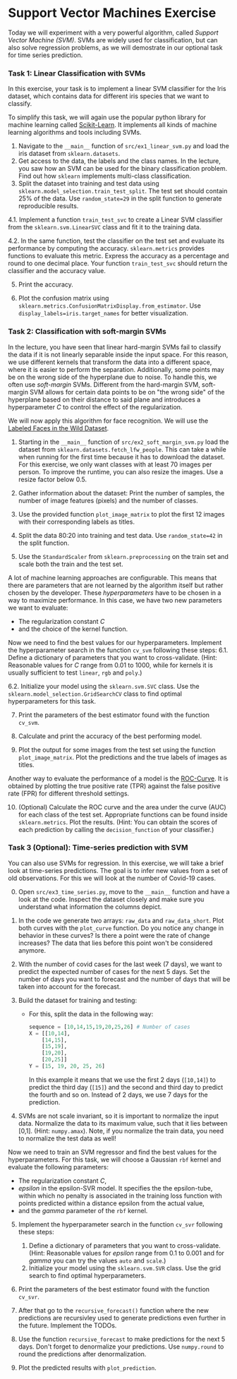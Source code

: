 # Support Vector Machines Exercise

Today we will experiment with a very powerful algorithm, called *Support Vector Machine (SVM)*. SVMs are widely used for classification, but can also solve regression problems, as we will demostrate in our optional task for time series prediction.
### Task 1: Linear Classification with SVMs

In this exercise, your task is to implement a linear SVM classifier for the Iris dataset, which contains data for different iris species that we want to classify.

To simplify this task, we will again use the popular python library for machine learning called [Scikit-Learn](https://scikit-learn.org/stable/index.html). It implements all kinds of machine learning algorithms and tools including SVMs.

1. Navigate to the `__main__` function of `src/ex1_linear_svm.py` and load the iris dataset from `sklearn.datasets`.
2. Get access to the data, the labels and the class names. In the lecture, you saw how an SVM can be used for the binary classification problem. Find out how `sklearn` implements multi-class classification.
3. Split the dataset into training and test data using ``sklearn.model_selection.train_test_split``. The test set should contain 25% of the data. Use `random_state=29` in the split function to generate reproducible results.
   
4.1. Implement a function `train_test_svc` to create a Linear SVM classifier from the ``sklearn.svm.LinearSVC`` class and fit it to the training data.

4.2. In the same function, test the classifier on the test set and evaluate its performance by computing the accuracy. ``sklearn.metrics`` provides functions to evaluate this metric. Express the accuracy as a percentage and round to one decimal place. Your function `train_test_svc` should return the classifier and the accuracy value. 

5. Print the accuracy.

6. Plot the confusion matrix using `sklearn.metrics.ConfusionMatrixDisplay.from_estimator`. Use `display_labels=iris.target_names` for better visualization.

### Task 2: Classification with soft-margin SVMs

In the lecture, you have seen that linear hard-margin SVMs fail to classify the data if it is not linearly separable inside the input space. For this reason, we use different kernels that transform the data into a different space, where it is easier to perform the separation. Additionally, some points may be on the wrong side of the hyperplane due to noise. To handle this, we often use *soft-margin* SVMs. Different from the hard-margin SVM, soft-margin SVM allows for certain data points to be on "the wrong side" of the hyperplane based on their distance to said plane and introduces a hyperparameter $C$ to control the effect of the regularization.

We will now apply this algorithm for face recognition. We will use the [Labeled Faces in the Wild Dataset](http://vis-www.cs.umass.edu/lfw/).

1. Starting in the `__main__` function of `src/ex2_soft_margin_svm.py` load the dataset from ``sklearn.datasets.fetch_lfw_people``. This can take a while when running for the first time because it has to download the dataset. For this exercise, we only want classes with at least 70 images per person. To improve the runtime, you can also resize the images. Use a resize factor below 0.5.
2. Gather information about the dataset: Print the number of samples, the number of image features (pixels) and the number of classes.

3. Use the provided function `plot_image_matrix` to plot the first 12 images with their corresponding labels as titles.

4. Split the data 80:20 into training and test data. Use `random_state=42` in the split function.
5. Use the `StandardScaler` from `sklearn.preprocessing` on the train set and scale both the train and the test set.

A lot of machine learning approaches are configurable. This means that there are parameters that are not learned by the algorithm itself but rather chosen by the developer. These *hyperparameters* have to be chosen in a way to maximize performance. In this case, we have two new parameters we want to evaluate:
* The regularization constant $C$
* and the choice of the kernel function.

Now we need to find the best values for our hyperparameters. Implement the hyperparameter search in the function `cv_svm` following these steps:
6.1. Define a dictionary of parameters that you want to cross-validate. (Hint: Reasonable values for $C$ range from 0.01 to 1000, while for kernels it is usually sufficient to test `linear`, `rgb` and `poly`.)

6.2. Initialize your model using the `sklearn.svm.SVC` class. Use the ``sklearn.model_selection.GridSearchCV`` class to find optimal hyperparameters for this task.  

7. Print the parameters of the best estimator found with the function `cv_svm`.

8. Calculate and print the accuracy of the best performing model.

9. Plot the output for some images from the test set using the function `plot_image_matrix`. Plot the predictions and the true labels of images as titles.

Another way to evaluate the performance of a model is the [ROC-Curve](https://en.wikipedia.org/wiki/Receiver_operating_characteristic). It is obtained by plotting the true positive rate (TPR) against the false positive rate (FPR) for different threshold settings.

10. (Optional) Calculate the ROC curve and the area under the curve (AUC) for each class of the test set. Appropriate functions can be found inside ``sklearn.metrics``. Plot the results.
(Hint: You can obtain the scores of each prediction by calling the ``decision_function`` of your classifier.)

### Task 3 (Optional): Time-series prediction with SVM

You can also use SVMs for regression. In this exercise, we will take a brief look at time-series predictions. The goal is to infer new values from a set of old observations. For this we will look at the number of Covid-19 cases.

0. Open `src/ex3_time_series.py`, move to the `__main__` function and have a look at the code. Inspect the dataset closely and make sure you understand what information the columns depict.
1. In the code we generate two arrays: `raw_data` and `raw_data_short`. Plot both curves with the `plot_curve` function. Do you notice any change in behavior in these curves? Is there a point were the rate of change increases? The data that lies before this point won't be considered anymore.

2. With the number of covid cases for the last week (7 days), we want to predict the expected number of cases for the next 5 days. Set the number of days you want to forecast and the number of days that will be taken into account for the forecast.

3. Build the dataset for training and testing:
   * For this, split the data in the following way:
        ```python
        sequence = [10,14,15,19,20,25,26] # Number of cases
        X = [[10,14],
            [14,15],
            [15,19],
            [19,20],
            [20,25]]
        Y = [15, 19, 20, 25, 26] 
        ```
        In this example it means that we use the first 2 days (``[10,14]``) to predict the third day (``[15]``) and the second and third day to predict the fourth and so on. Instead of 2 days, we use 7 days for the prediction.
4. SVMs are not scale invariant, so it is important to normalize the input data. Normalize the data to its maximum value, such that it lies between [0,1]. (Hint: `numpy.amax`). Note, if you normalize the train data, you need to normalize the test data as well!

Now we need to train an SVM regressor and find the best values for the hyperparameters. For this task, we will choose a Gaussian `rbf` kernel and evaluate the following parameters:
* The regularization constant $C$,
* $epsilon$ in the epsilon-SVR model. It specifies the the epsilon-tube, within which no penalty is associated in the training loss function with points predicted within a distance epsilon from the actual value,
* and the $gamma$ parameter of the `rbf` kernel. 

5. Implement the hyperparameter search in the function `cv_svr` following these steps:
    1. Define a dictionary of parameters that you want to cross-validate. (Hint: Reasonable values for $epsilon$ range from 0.1 to 0.001 and for $gamma$ you can try the values `auto` and `scale`.)
    2. Initialize your model using the `sklearn.svm.SVR` class. Use the grid search to find optimal hyperparameters. 

6. Print the parameters of the best estimator found with the function `cv_svr`.
7. After that go to the ``recursive_forecast()`` function where the new predictions are recursivley used to generate predictions even further in the future. Implement the TODOs.
8. Use the function `recursive_forecast` to make predictions for the next 5 days. Don't forget to denormalize your predictions. Use `numpy.round` to round the predictions after denormalization. 
9. Plot the predicted results with `plot_prediction`.
